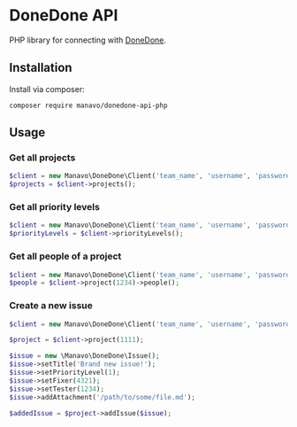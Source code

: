# DoneDone API

PHP library for connecting with [DoneDone](http://www.getdonedone.com/).

## Installation

Install via composer:

```
composer require manavo/donedone-api-php
```

## Usage

### Get all projects

```php
$client = new Manavo\DoneDone\Client('team_name', 'username', 'password-or-api_token');
$projects = $client->projects();
```

### Get all priority levels

```php
$client = new Manavo\DoneDone\Client('team_name', 'username', 'password-or-api_token');
$priorityLevels = $client->priorityLevels();
```

### Get all people of a project

```php
$client = new Manavo\DoneDone\Client('team_name', 'username', 'password-or-api_token');
$people = $client->project(1234)->people();
```

### Create a new issue
```php
$client = new Manavo\DoneDone\Client('team_name', 'username', 'password-or-api_token');

$project = $client->project(1111);

$issue = new \Manavo\DoneDone\Issue();
$issue->setTitle('Brand new issue!');
$issue->setPriorityLevel(1);
$issue->setFixer(4321);
$issue->setTester(1234);
$issue->addAttachment('/path/to/some/file.md');

$addedIssue = $project->addIssue($issue);
```